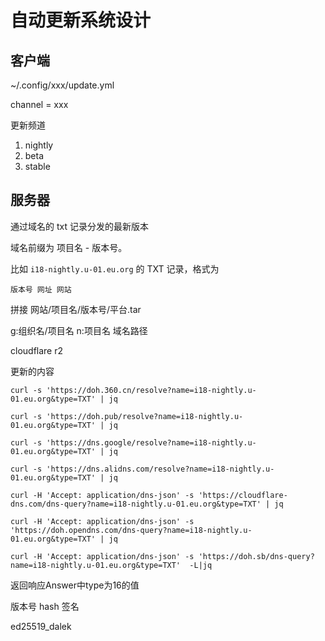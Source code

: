 # 自动更新系统设计

## 客户端

~/.config/xxx/update.yml

channel = xxx

更新频道

1. nightly
2. beta
3. stable


## 服务器

通过域名的 txt 记录分发的最新版本

域名前缀为 项目名 - 版本号。

比如 `i18-nightly.u-01.eu.org` 的 TXT 记录，格式为

`版本号 网址 网站`


拼接 网站/项目名/版本号/平台.tar

g:组织名/项目名
n:项目名
域名路径


cloudflare r2

更新的内容


```
curl -s 'https://doh.360.cn/resolve?name=i18-nightly.u-01.eu.org&type=TXT' | jq

curl -s 'https://doh.pub/resolve?name=i18-nightly.u-01.eu.org&type=TXT' | jq

curl -s 'https://dns.google/resolve?name=i18-nightly.u-01.eu.org&type=TXT' | jq

curl -s 'https://dns.alidns.com/resolve?name=i18-nightly.u-01.eu.org&type=TXT' | jq

curl -H 'Accept: application/dns-json' -s 'https://cloudflare-dns.com/dns-query?name=i18-nightly.u-01.eu.org&type=TXT' | jq

curl -H 'Accept: application/dns-json' -s 'https://doh.opendns.com/dns-query?name=i18-nightly.u-01.eu.org&type=TXT' | jq

curl -H 'Accept: application/dns-json' -s 'https://doh.sb/dns-query?name=i18-nightly.u-01.eu.org&type=TXT'  -L|jq
```

返回响应Answer中type为16的值

版本号 hash 签名

ed25519_dalek

